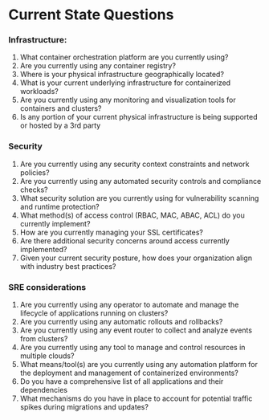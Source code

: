 # **Current State Questions**

### Infrastructure:

1. What container orchestration platform are you currently using?
2. Are you currently using any container registry?
3. Where is your physical infrastructure geographically located?
4. What is your current underlying infrastructure for containerized workloads?
5. Are you currently using any monitoring and visualization tools for containers and clusters?
6. Is any portion of your current physical infrastructure is being supported or hosted by a 3rd party

### Security

1. Are you currently using any security context constraints and network policies?
2. Are you currently using any automated security controls and compliance checks?
3. What security solution are you currently using for vulnerability scanning and runtime protection?
4. What method(s) of access control (RBAC, MAC, ABAC, ACL) do you currently implement?
5. How are you currently managing your SSL certificates?
6. Are there additional security concerns around access currently implemented?
7. Given your current security posture, how does your organization align with industry best practices?

### SRE considerations

1. Are you currently using any operator to automate and manage the lifecycle of applications running on clusters?
2. Are you currently using any automatic rollouts and rollbacks?
3. Are you currently using any event router to collect and analyze events from clusters?
4. Are you currently using any tool to manage and control resources in multiple clouds?
5. What means/tool(s) are you currently using any automation platform for the deployment and management of containerized environments?
6. Do you have a comprehensive list of all applications and their dependencies
7. What mechanisms do you have in place to account for potential traffic spikes during migrations and updates?



